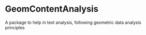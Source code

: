 # GeomContentAnalysis
 A package to help in text analysis, following geometric data analysis principles
